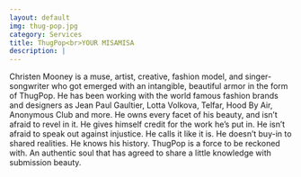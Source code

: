 ```yaml
---
layout: default
img: thug-pop.jpg
category: Services
title: ThugPop<br>YOUR MISAMISA
description: |
---
```

  Christen Mooney is a muse, artist, creative, fashion model, and singer-songwriter who got emerged with an intangible, beautiful armor in the form of ThugPop. He has been working with the world famous fashion brands and designers as Jean Paul Gaultier, Lotta Volkova, Telfar, Hood By Air, Anonymous Club and more.  He owns every facet of his beauty, and isn’t afraid to revel in it. He gives himself credit for the work he’s put in. He isn’t afraid to speak out against injustice. He calls it like it is. He doesn’t buy-in to shared realities. He knows his history. ThugPop is a force to be reckoned with. An authentic soul that has agreed to share a little knowledge with submission beauty.
